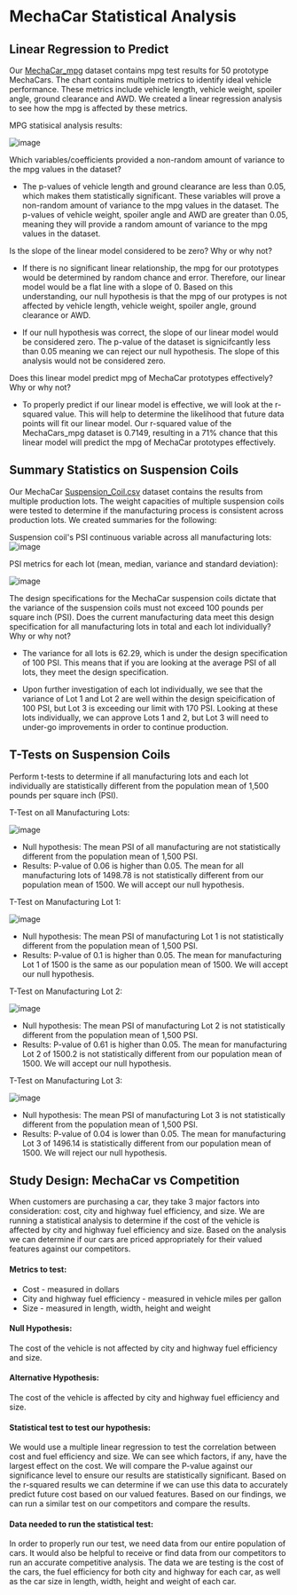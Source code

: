 # MechaCar Statistical Analysis

## Linear Regression to Predict
Our [MechaCar_mpg](https://github.com/corispade/MechaCar_Statistical_Analysis/blob/main/data/MechaCar_mpg.csv) dataset contains mpg test results for 50 prototype MechaCars. The chart contains multiple metrics to identify ideal vehicle performance. These metrics include vehicle length, vehicle weight, spoiler angle, ground clearance and AWD. We created a linear regression analysis to see how the mpg is affected by these metrics. 

MPG statisical analysis results:

![image](https://github.com/corispade/MechaCar_Statistical_Analysis/blob/main/images/MechaCar_mpg_summary_analysis.png)

Which variables/coefficients provided a non-random amount of variance to the mpg values in the dataset?
* The p-values of vehicle length and ground clearance are less than 0.05, which makes them statistically significant. These variables will prove a non-random amount of variance to the mpg values in the dataset. The p-values of vehicle weight, spoiler angle and AWD are greater than 0.05, meaning they will provide a random amount of variance to the mpg values in the dataset.

Is the slope of the linear model considered to be zero? Why or why not?
* If there is no significant linear relationship, the mpg for our prototypes would be determined by random chance and error. Therefore, our linear model would be a flat line with a slope of 0. Based on this understanding, our null hypothesis is that the mpg of our protypes is not affected by vehicle length, vehicle weight, spoiler angle, ground clearance or AWD.

* If our null hypothesis was correct, the slope of our linear model would be considered zero. The p-value of the dataset is signicifcantly less than 0.05 meaning we can reject our null hypothesis. The slope of this analysis would not be considered zero. 

Does this linear model predict mpg of MechaCar prototypes effectively? Why or why not? 
* To properly predict if our linear model is effective, we will look at the r-squared value. This will help to determine the likelihood that future data points will fit our linear model. Our r-squared value of the MechaCars_mpg dataset is 0.7149, resulting in a 71% chance that this linear model will predict the mpg of MechaCar prototypes effectively.


## Summary Statistics on Suspension Coils
Our MechaCar [Suspension_Coil.csv](https://github.com/corispade/MechaCar_Statistical_Analysis/blob/main/data/Suspension_Coil.csv) dataset contains the results from multiple production lots. The weight capacities of multiple suspension coils were tested to determine if the manufacturing process is consistent across production lots. We created summaries for the following: 

Suspension coil's PSI continuous variable across all manufacturing lots:
![image](https://github.com/corispade/MechaCar_Statistical_Analysis/blob/main/images/PSI_total_summary.png)

PSI metrics for each lot (mean, median, variance and standard deviation):

![image](https://github.com/corispade/MechaCar_Statistical_Analysis/blob/main/images/PSI_lot_summary.png)

The design specifications for the MechaCar suspension coils dictate that the variance of the suspension coils must not exceed 100 pounds per square inch (PSI). Does the current manufacturing data meet this design specification for all manufacturing lots in total and each lot individually? Why or why not?

* The variance for all lots is 62.29, which is under the design specification of 100 PSI. This means that if you are looking at the average PSI of all lots, they meet the design specification.

* Upon further investigation of each lot individually, we see that the variance of Lot 1 and Lot 2 are well within the design speicification of 100 PSI, but Lot 3 is exceeding our limit with 170 PSI. Looking at these lots individually, we can approve Lots 1 and 2, but Lot 3 will need to under-go improvements in order to continue production.


## T-Tests on Suspension Coils

Perform t-tests to determine if all manufacturing lots and each lot individually are statistically different from the population mean of 1,500 pounds per square inch (PSI). 

T-Test on all Manufacturing Lots:

![image](https://github.com/corispade/MechaCar_Statistical_Analysis/blob/main/images/total_psi_vs_mean.png)

* Null hypothesis: The mean PSI of all manufacturing are not statistically different from the population mean of 1,500 PSI.
* Results: P-value of 0.06 is higher than 0.05. The mean for all manufacturing lots of 1498.78 is not statistically different from our population mean of 1500. We will accept our null hypothesis.

T-Test on Manufacturing Lot 1:

![image](https://github.com/corispade/MechaCar_Statistical_Analysis/blob/main/images/lot_1_vs_mean.png)

* Null hypothesis: The mean PSI of manufacturing Lot 1 is not statistically different from the population mean of 1,500 PSI.
* Results: P-value of 0.1 is higher than 0.05. The mean for manufacturing Lot 1 of 1500 is the same as our population mean of 1500. We will accept our null hypothesis.

T-Test on Manufacturing Lot 2:

![image](https://github.com/corispade/MechaCar_Statistical_Analysis/blob/main/images/lot_2_vs_mean.png)

* Null hypothesis: The mean PSI of manufacturing Lot 2 is not statistically different from the population mean of 1,500 PSI.
* Results: P-value of 0.61 is higher than 0.05. The mean for manufacturing Lot 2 of 1500.2 is not statistically different from our population mean of 1500. We will accept our null hypothesis.

T-Test on Manufacturing Lot 3:

![image](https://github.com/corispade/MechaCar_Statistical_Analysis/blob/main/images/lot_3_vs_mean.png)

* Null hypothesis: The mean PSI of manufacturing Lot 3 is not statistically different from the population mean of 1,500 PSI.
* Results: P-value of 0.04 is lower than 0.05. The mean for manufacturing Lot 3 of 1496.14 is statistically different from our population mean of 1500. We will reject our null hypothesis.


## Study Design: MechaCar vs Competition
When customers are purchasing a car, they take 3 major factors into consideration: cost, city and highway fuel efficiency, and size. We are running a statistical analysis to determine if the cost of the vehicle is affected by city and highway fuel efficiency and size. Based on the analysis we can determine if our cars are priced appropriately for their valued features against our competitors. 

#### Metrics to test: 
* Cost - measured in dollars
* City and highway fuel efficiency - measured in vehicle miles per gallon
* Size - measured in length, width, height and weight

#### Null Hypothesis:
The cost of the vehicle is not affected by city and highway fuel efficiency and size.

#### Alternative Hypothesis:
The cost of the vehicle is affected by city and highway fuel efficiency and size.

#### Statistical test to test our hypothesis:
We would use a multiple linear regression to test the correlation between cost and fuel efficiency and size. We can see which factors, if any, have the largest effect on the cost. We will compare the P-value against our significance level to ensure our results are statistically significant. Based on the r-squared results we can determine if we can use this data to accurately predict future cost based on our valued features. Based on our findings, we can run a similar test on our competitors and compare the results. 

#### Data needed to run the statistical test:
In order to properly run our test, we need data from our entire population of cars. It would also be helpful to receive or find data from our competitors to run an accurate competitive analysis. The data we are testing is the cost of the cars, the fuel efficiency for both city and highway for each car, as well as the car size in length, width, height and weight of each car. 
